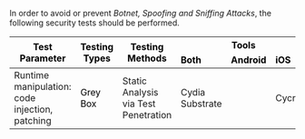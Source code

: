 
In order to avoid or prevent *Botnet, Spoofing and Sniffing Attacks*, the following security tests should be performed.

<table class="tg">
<thead>
  <tr>
    <th class="tg-0lax" rowspan="2"><span style="font-weight:700;font-style:normal;text-decoration:none;color:black">Test Parameter</span></th>
    <th class="tg-0lax" rowspan="2"><span style="font-weight:700;font-style:normal;text-decoration:none;color:black">Testing Types</span></th>
    <th class="tg-0lax" rowspan="2"><span style="font-weight:700;font-style:normal;text-decoration:none;color:black">Testing Methods</span></th>
    <th class="tg-0lax" colspan="3"><span style="font-weight:700;font-style:normal;text-decoration:none;color:black">Tools</span></th>
  </tr>
  <tr>
    <td class="tg-0lax"><span style="font-weight:700;font-style:normal;text-decoration:none;color:black">Both</span></td>
    <td class="tg-0lax"><span style="font-weight:700;font-style:normal;text-decoration:none;color:black">Android</span></td>
    <td class="tg-0lax"><span style="font-weight:700;font-style:normal;text-decoration:none;color:black">iOS</span></td>
  </tr>
</thead>
<tbody>
  <tr>
    <td class="tg-0lax">Runtime manipulation: code injection, patching </td>
    <td class="tg-0lax"><span style="font-weight:400;font-style:normal;text-decoration:none;color:black">Grey Box</span></td>
    <td class="tg-0lax">Static Analysis via Test Penetration </td>
    <td class="tg-0lax">Cydia Substrate </td>
    <td class="tg-0lax"></td>
    <td class="tg-0lax">Cycript </td>
  </tr>
</tbody>
</table>

